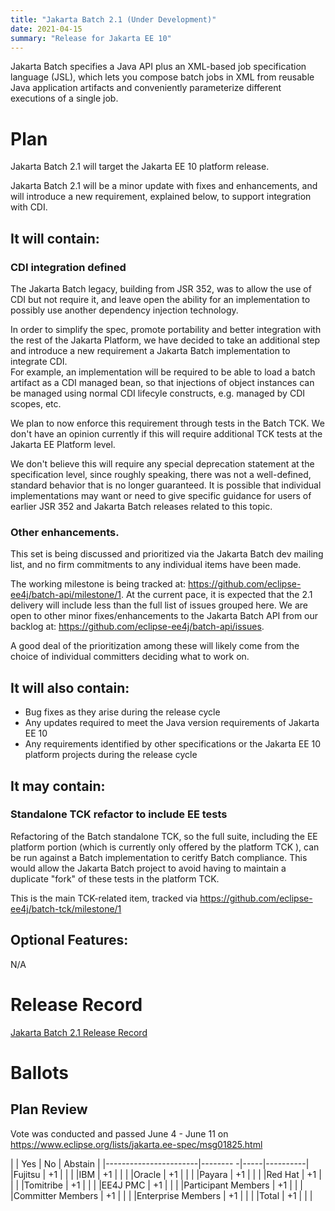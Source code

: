 ```yaml
---
title: "Jakarta Batch 2.1 (Under Development)"
date: 2021-04-15
summary: "Release for Jakarta EE 10"
---
```


Jakarta Batch specifies a Java API plus an XML-based job specification language (JSL), which lets you compose batch jobs in XML from reusable Java application artifacts and conveniently parameterize different executions of a single job.

# Plan
Jakarta Batch 2.1 will target the Jakarta EE 10 platform release.

Jakarta Batch 2.1 will be a minor update with fixes and enhancements, and will introduce a new requirement, explained below, to support integration with CDI.

## It will contain:

### CDI integration defined

The Jakarta Batch legacy, building from JSR 352, was to allow the use of CDI but not require it, and leave open the ability for an implementation to possibly use another dependency injection technology.

In order to simplify the spec, promote portability and better integration with the rest of the Jakarta Platform, we have decided to take an additional step and introduce a new requirement a Jakarta Batch implementation to integrate CDI.  
For example, an implementation will be required to be able to load a batch artifact as a CDI managed bean, so that injections of object instances can be managed using normal CDI lifecyle constructs, e.g. managed by CDI scopes, etc.

We plan to now enforce this requirement through tests in the Batch TCK.  We don't have an opinion currently if this will require additional TCK tests at the Jakarta EE Platform level.

We don't believe this will require any special deprecation statement at the specification level, since roughly speaking, there was not a well-defined, standard behavior that is no longer guaranteed.   It is possible that individual implementations may want or need to give specific guidance for users of earlier JSR 352 and Jakarta Batch releases related to this topic.

### Other enhancements.  

This set is being discussed and prioritized via the Jakarta Batch dev mailing list, and no firm commitments to any individual items have been made.

The working milestone is being tracked at: https://github.com/eclipse-ee4j/batch-api/milestone/1.  At the current pace, it is expected that the 2.1 delivery will include less than the full list of issues grouped here.
We are open to other minor fixes/enhancements to the Jakarta Batch API from our backlog at: https://github.com/eclipse-ee4j/batch-api/issues.

A good deal of the prioritization among these will likely come from the choice of individual committers deciding what to work on.

## It will also contain:

* Bug fixes as they arise during the release cycle
* Any updates required to meet the Java version requirements of Jakarta EE 10
* Any requirements identified by other specifications or the Jakarta EE 10 platform projects during the release cycle

## It may contain: 

### Standalone TCK refactor to include EE tests

Refactoring of the Batch standalone TCK, so the full suite, including the EE platform portion (which is currently only offered by the platform TCK ), can be run against a Batch implementation to ceritfy Batch compliance.  This would allow the Jakarta Batch project to avoid having to maintain a duplicate "fork" of these tests in the platform TCK.

This is the main TCK-related item, tracked via https://github.com/eclipse-ee4j/batch-tck/milestone/1


## Optional Features:

N/A


# Release Record

[Jakarta Batch 2.1 Release Record](https://projects.eclipse.org/projects/ee4j.batch/releases/2.1.0)


# Ballots


## Plan Review
Vote was conducted and passed June 4 - June 11 on https://www.eclipse.org/lists/jakarta.ee-spec/msg01825.html


|                       |  Yes      | No  | Abstain  |
|-----------------------|--------  -|-----|----------|
|Fujitsu                |  +1       |     |          |
|IBM                    |  +1       |     |          |
|Oracle                 |  +1       |     |          |
|Payara                 |  +1       |     |          |
|Red Hat                |  +1       |     |          |
|Tomitribe              |  +1       |     |          |
|EE4J PMC               |  +1       |     |          |
|Participant Members    |  +1       |     |          |
|Committer Members      |  +1       |     |          |
|Enterprise Members     |  +1       |     |          |
|Total                  |  +1       |     |          |
